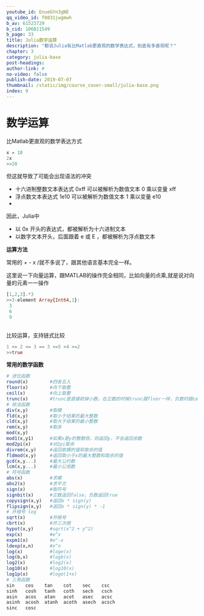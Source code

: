 ```yaml
---
youtube_id: EnueGYn3gNE
qq_video_id: f0831jwgmwh
b_av: 61523729
b_cid: 106811549
b_page: 33
title: Julia数学运算
description: "都说Julia有比Matlab更直观的数学表达式，到底有多直观呢？"
chapter: 3
category: julia-base
post-headings:
author-link: #
no-video: false
publish-date: 2019-07-07
thumbnail: /static/img/course_cover-small/julia-base.png
index: 9
---
```



# 数学运算
比Matlab更直观的数学表达方式
```JUlia
x = 10
2x
>>20
```
但这就导致了可能会出现语法的冲突
 - 十六进制整数文本表达式 0xff 可以被解析为数值文本 0 乘以变量 xff
 - 浮点数文本表达式 1e10 可以被解析为数值文本 1 乘以变量 e10 
 - 
因此，Julia中

 - 以 0x 开头的表达式，都被解析为十六进制文本
 - 以数字文本开头，后面跟着 e 或 E ，都被解析为浮点数文本

**运算方法**

常用的 + - x /就不多说了，跟其他语言基本完全一样。

这里说一下向量运算，跟MATLAB的操作完全相同，比如向量的点乘,就是说对向量的元素一一操作
```Julia
[1,2,3].*3
>>3-element Array{Int64,1}:
 3
 6
 9
 
```
比较运算，支持链式比较
```Julia
1 <= 2 <= 3 == 3 <=5 >4 >=2
>>true
```
**常用的数学函数**
```Julia
# 进位函数
round(x)        #四舍五入
floor(x)        #向下取整
ceil(x)         #向上取整
trunc(x)        #trunc是直接砍掉小数，在正数的时候trunc跟floor一样，负数时跟ceil一样
# 除法函数
div(x,y)        #取模
fld(x,y)        #取小于结果的最大整数
cld(x,y)        #取大于结果的最小整数
rem(x,y)        #取余
mod(x,y)        
mod1(x,y1)      #如果x是y的整数倍，则返回y，不会返回余数
mod2pi(x)       #对2pi取余
divrem(x,y)     #返回取模的值和取余的值
fldmod(x,y)     #返回取小于x的最大整数和取余的值
gcd(x,y...)     #最大公约数
lcm(x,y...)     #最小公倍数
# 符号函数
abs(x)          #求模
abs2(x)         #求平方
sign(x)         #取符号
signbit(x)      #正数返回false，负数返回true
copysign(x,y)   #返回x * sign(y)
flipsign(x,y)   #返回x * sign(y) * -1
# 开根号 log
sqrt(x)         #开根号
cbrt(x)         #开三次根
hypot(x,y)      #sqrt(x^2 + y^2)
exp(x)          #e^x
expm1(x)        #e^-x
ldexp(x,n)      #x^n
log(x)          #loge(x)
log(b,x)        #logb(x)
log2(x)         #log2(x)     
log10(x)        #log10(x)
log1p(x)        #loge(1+x)
# 三角函数
sin    cos    tan    cot    sec    csc
sinh   cosh   tanh   coth   sech   csch
asin   acos   atan   acot   asec   acsc
asinh  acosh  atanh  acoth  asech  acsch
sinc   cosc
```



